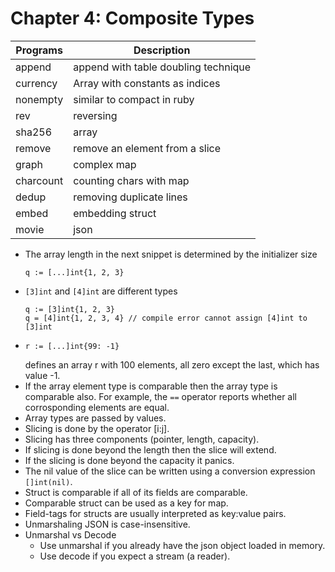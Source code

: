 # Chapter 4: Composite Types

| Programs | Description|
| --- | --- |
| append | append with table doubling technique |
| currency | Array with constants as indices |
| nonempty | similar to compact in ruby |
| rev | reversing |
| sha256 | array |
| remove| remove an element from a slice |
| graph | complex map |
| charcount | counting chars with map |
| dedup | removing duplicate lines |
| embed | embedding struct |
| movie | json |


* The array length in the next snippet is determined by the initializer size
  ```golang
  q := [...]int{1, 2, 3}
  ```
* `[3]int` and `[4]int` are different types
  ```golang
  q := [3]int{1, 2, 3}
  q = [4]int{1, 2, 3, 4} // compile error cannot assign [4]int to [3]int
  ```
* ```golang
  r := [...]int{99: -1}
  ```
  defines an array r with 100 elements, all zero except the last, which has value -1.
* If the array element type is comparable then the array type is comparable also.
  For example, the `==` operator reports whether all corrosponding elements are equal.
* Array types are passed by values.
* Slicing is done by the operator [i:j].
* Slicing has three components (pointer, length, capacity).
* If slicing is done beyond the length then the slice will extend.
* If the slicing is done beyond the capacity it panics.
* The nil value of the slice can be written using a conversion expression `[]int(nil)`.
* Struct is comparable if all of its fields are comparable.
* Comparable struct can be used as a key for map.
* Field-tags for structs are usually interpreted as key:value pairs.
* Unmarshaling JSON is case-insensitive.
* Unmarshal vs Decode
  * Use unmarshal if you already have the json object loaded in memory.
  * Use decode if you expect a stream (a reader).
